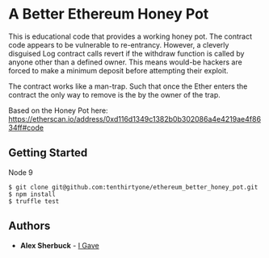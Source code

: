 # A Better Ethereum Honey Pot

This is educational code that provides a working honey pot. The contract code appears to be vulnerable to re-entrancy. However, a cleverly disguised Log contract calls revert if the withdraw function is called by anyone other than a defined owner. This means would-be hackers are forced to make a minimum deposit before attempting their exploit.

The contract works like a man-trap. Such that once the Ether enters the contract the only way to remove is the by the owner of the trap.

Based on the Honey Pot here: https://etherscan.io/address/0xd116d1349c1382b0b302086a4e4219ae4f8634ff#code

## Getting Started
Node 9
```
$ git clone git@github.com:tenthirtyone/ethereum_better_honey_pot.git
$ npm install
$ truffle test
```

## Authors

* **Alex Sherbuck** - [I Gave](https://igave.io)


